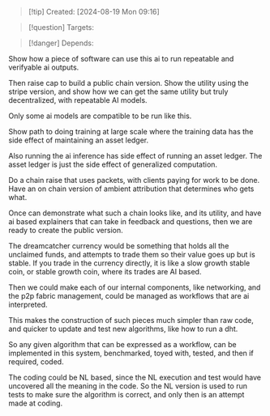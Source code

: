 
>[!tip] Created: [2024-08-19 Mon 09:16]

>[!question] Targets: 

>[!danger] Depends: 

Show how a piece of software can use this ai to run repeatable and verifyable ai outputs.

Then raise cap to build a public chain version.  Show the utility using the stripe version, and show how we can get the same utility but truly decentralized, with repeatable AI models.

Only some ai models are compatible to be run like this.

Show path to doing training at large scale where the training data has the side effect of maintaining an asset ledger.

Also running the ai inference has side effect of running an asset ledger.  The asset ledger is just the side effect of generalized computation.

Do a chain raise that uses packets, with clients paying for work to be done.
Have an on chain version of ambient attribution that determines who gets what.

Once can demonstrate what such a chain looks like, and its utility, and have ai based explainers that can take in feedback and questions, then we are ready to create the public version.

The dreamcatcher currency would be something that holds all the unclaimed funds, and attempts to trade them so their value goes up but is stable.  If you trade in the currency directly, it is like a slow growth stable coin, or stable growth coin, where its trades are AI based.

Then we could make each of our internal components, like networking, and the p2p fabric management, could be managed as workflows that are ai interpreted.

This makes the construction of such pieces much simpler than raw code, and quicker to update and test new algorithms, like how to run a dht.

So any given algorithm that can be expressed as a workflow, can be implemented in this system, benchmarked, toyed with, tested, and then if required, coded.

The coding could be NL based, since the NL execution and test would have uncovered all the meaning in the code.  So the NL version is used to run tests to make sure the algorithm is correct, and only then is an attempt made at coding.